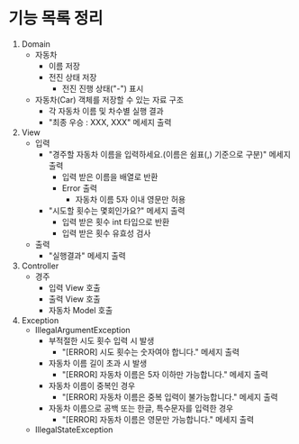 # 기능 목록 정리

1. Domain
   - 자동차
     - 이름 저장
     - 전진 상태 저장
       - 전진 진행 상태("-") 표시
   - 자동차(Car) 객체를 저장할 수 있는 자료 구조
     - 각 자동차 이름 및 차수별 실행 결과
     - "최종 우승 : XXX, XXX" 메세지 출력
2. View
   - 입력
     - "경주할 자동차 이름을 입력하세요.(이름은 쉼표(,) 기준으로 구분)" 메세지 출력
       - 입력 받은 이름을 배열로 반환
       - Error 출력
         - 자동차 이름 5자 이내 영문만 허용
     - "시도할 횟수는 몇회인가요?" 메세지 출력
       - 입력 받은 횟수 int 타입으로 반환
       - 입력 받은 횟수 유효성 검사
   - 출력
     - "실행결과" 메세지 출력
3. Controller
   - 경주
     - 입력 View 호출
     - 출력 View 호출
     - 자동차 Model 호출
4. Exception
   - IllegalArgumentException
     - 부적절한 시도 횟수 입력 시 발생
       - "[ERROR] 시도 횟수는 숫자여야 합니다." 메세지 출력
     - 자동차 이름 길이 초과 시 발생
       - "[ERROR] 자동차 이름은 5자 이하만 가능합니다." 메세지 출력
     - 자동차 이름이 중복인 경우
       - "[ERROR] 자동차 이름은 중복 입력이 불가능합니다." 메세지 출력
     - 자동차 이름으로 공백 또는 한글, 특수문자를 입력한 경우
       - "[ERROR] 자동차 이름은 영문만 가능합니다." 메세지 출력
   - IllegalStateException